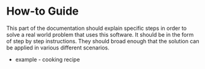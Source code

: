 # How-to Guide

This part of the documentation should explain specific steps in order to
solve a real world problem that uses this software. It should be in the form
of step by step instructions. They should broad enough that the solution can
be applied in various different scenarios.

* example - cooking recipe
